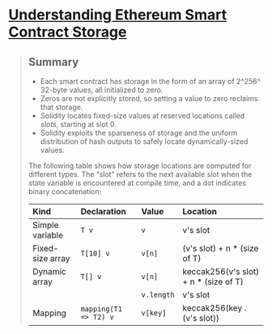# [Understanding Ethereum Smart Contract Storage](https://programtheblockchain.com/posts/2018/03/09/understanding-ethereum-smart-contract-storage/)

> ## Summary
>
> - Each smart contract has storage in the form of an array of 2^256^ 32-byte values, all initialized to zero.
> - Zeros are not explicitly stored, so setting a value to zero reclaims that storage.
> - Solidity locates fixed-size values at reserved locations called *slots*, starting at slot 0.
> - Solidity exploits the sparseness of storage and the uniform distribution of hash outputs to safely locate dynamically-sized values.
>
> The following table shows how storage locations are computed for different types. The “slot” refers to the next available slot when the state variable is encountered at compile time, and a dot indicates binary concatenation:
>
> | Kind             | Declaration           | Value      | Location                              |
> | :--------------- | :-------------------- | :--------- | :------------------------------------ |
> | Simple variable  | `T v`                 | `v`        | v's slot                              |
> | Fixed-size array | `T[10] v`             | `v[n]`     | (v's slot) + n * (size of T)          |
> | Dynamic array    | `T[] v`               | `v[n]`     | keccak256(v's slot) + n * (size of T) |
> |                  |                       | `v.length` | v's slot                              |
> | Mapping          | `mapping(T1 => T2) v` | `v[key]`   | keccak256(key . (v's slot))           |

